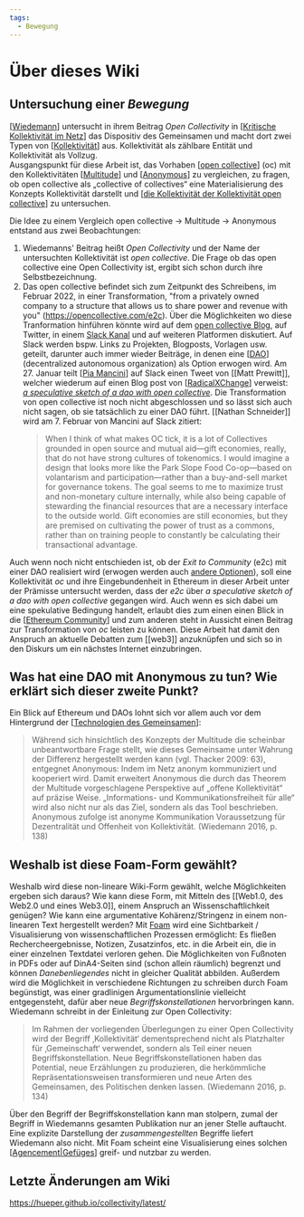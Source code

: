 ```yaml
---
tags: 
  - Bewegung
---
```


# Über dieses Wiki

## Untersuchung einer _Bewegung_
[[Wiedemann]] untersucht in ihrem Beitrag _Open Collectivity_ in [[Kritische Kollektivität im Netz]] das Dispositiv des Gemeinsamen und macht dort zwei Typen von [[Kollektivität]] aus. Kollektivität als zählbare Entität und Kollektivität als Vollzug.  
Ausgangspunkt für diese Arbeit ist, das Vorhaben [[open collective]] (oc) mit den Kollektivitäten [[Multitude]] und [[Anonymous]] zu vergleichen, zu fragen, ob open collective als „collective of collectives“ eine Materialisierung des Konzepts Kollektivität darstellt und [[die Kollektivität der Kollektivität open collective]] zu untersuchen.

Die Idee zu einem Vergleich open collective → Multitude → Anonymous entstand aus zwei Beobachtungen:
1. Wiedemanns' Beitrag heißt _Open Collectivity_ und der Name der untersuchten Kollektivität ist _open collective_. Die Frage ob das open collective eine Open Collectivity ist, ergibt sich schon durch ihre Selbstbezeichnung.
2. Das open collective befindet sich zum Zeitpunkt des Schreibens, im Februar 2022, in einer Transformation, "from a privately owned company to a structure that allows us to share power and revenue with you" (https://opencollective.com/e2c). Über die Möglichkeiten wo diese Tranformation hinführen könnte wird auf dem [open collective Blog](https://blog.opencollective.com/), auf Twitter, in einem [Slack Kanal](https://app.slack.com/client/T0HSL38JD/C02777CBKTP) und auf weiteren Platformen diskutiert. Auf Slack werden bspw. Links zu Projekten, Blogposts, Vorlagen usw. geteilt, darunter auch immer wieder Beiträge, in denen eine [[DAO]] (decentralized autonomous organization) als Option erwogen wird. Am 27. Januar teilt [[Pia Mancini]] auf Slack einen Tweet von [[Matt Prewitt]], welcher wiederum auf einen Blog post von [[RadicalXChange]] verweist: [_a speculative sketch of a dao with open collective_](https://www.radicalxchange.org/media/blog/a-speculative-sketch-of-a-dao-with-open-collective/). Die Transformation von open collective ist noch nicht abgeschlossen und so lässt sich auch nicht sagen, ob sie tatsächlich zu einer DAO führt. [[Nathan Schneider]] wird am 7. Februar von Mancini auf Slack zitiert:  
   > When I think of what makes OC tick, it is a lot of Collectives grounded in open source and mutual aid—gift economies, really, that do not have strong cultures of tokenomics. I would imagine a design that looks more like the Park Slope Food Co-op—based on volantarism and participation—rather than a buy-and-sell market for governance tokens. The goal seems to me to maximize trust and non-monetary culture internally, while also being capable of stewarding the financial resources that are a necessary interface to the outside world. Gift economies are still economies, but they are premised on cultivating the power of trust as a commons, rather than on training people to constantly be calculating their transactional advantage.

Auch wenn noch nicht entschieden ist, ob der _Exit to Community_ (e2c) mit einer DAO realisiert wird (erwogen werden auch [andere Optionen](https://blog.opencollective.com/exit-to-community-part-2/)), soll eine Kollektivität _oc_ und ihre Eingebundenheit in Ethereum in dieser Arbeit unter der Prämisse untersucht werden, dass der _e2c_ über _a speculative sketch of a dao with open collective_ gegangen wird. Auch wenn es sich dabei um eine spekulative Bedingung handelt, erlaubt dies zum einen einen Blick in die [[Ethereum Community]] und zum anderen steht in Aussicht einen Beitrag zur Transformation von _oc_ leisten zu können. Diese Arbeit hat damit den Anspruch an aktuelle Debatten zum [[web3]] anzuknüpfen und sich so in den Diskurs um ein nächstes Internet einzubringen.

## Was hat eine DAO mit Anonymous zu tun? Wie erklärt sich dieser zweite Punkt? 

Ein Blick auf Ethereum und DAOs lohnt sich vor allem auch vor dem Hintergrund der [[Technologien des Gemeinsamen]]:
> Während sich hinsichtlich des Konzepts der Multitude die scheinbar unbeantwortbare Frage stellt, wie dieses Gemeinsame unter Wahrung der Differenz hergestellt werden kann (vgl. Thacker 2009: 63), entgegnet Anonymous: Indem im Netz anonym kommuniziert und kooperiert wird. Damit erweitert Anonymous die durch das Theorem der Multitude vorgeschlagene Perspektive auf „offene Kollektivität“ auf präzise Weise. „Informations- und Kommunikationsfreiheit für alle“ wird also nicht nur als das Ziel, sondern als das Tool beschrieben. Anonymous zufolge ist anonyme Kommunikation Voraussetzung für Dezentralität und Offenheit von Kollektivität. (Wiedemann 2016, p. 138)

## Weshalb ist diese Foam-Form gewählt?
Weshalb wird diese non-lineare Wiki-Form gewählt, welche Möglichkeiten ergeben sich daraus? Wie kann diese Form, mit Mitteln des [[Web1.0, des Web2.0 und eines Web3.0]], einem Anspruch an Wissenschaftlichkeit genügen? Wie kann eine argumentative Kohärenz/Stringenz in einem non-linearen Text hergestellt werden?
Mit [Foam](https://foambubble.github.io/) wird eine Sichtbarkeit / Visualisierung von wissenschaftlichen Prozessen ermöglicht: Es fließen Rechercheergebnisse, Notizen, Zusatzinfos, etc. in die Arbeit ein, die in einer einzelnen Textdatei verloren gehen. Die Möglichkeiten von Fußnoten in PDFs oder auf DinA4-Seiten sind (schon allein räumlich) begrenzt und können _Danebenliegendes_ nicht in gleicher Qualität abbilden. Außerdem wird die Möglichkeit in verschiedene Richtungen zu schreiben durch Foam begünstigt, was einer gradlinigen Argumentationslinie vielleicht entgegensteht, dafür aber neue _Begriffskonstellationen_ hervorbringen kann. Wiedemann schreibt in der Einleitung zur Open Collectivity:
> Im Rahmen der vorliegenden Überlegungen zu einer Open Collectivity wird der Begriff ‚Kollektivität‘ dementsprechend nicht als Platzhalter für ‚Gemeinschaft‘ verwendet, sondern als Teil einer neuen Begriffskonstellation. Neue Begriffskonstellationen haben das Potential, neue Erzählungen zu produzieren, die herkömmliche Repräsentationsweisen transformieren und neue Arten des Gemeinsamen, des Politischen denken lassen. (Wiedemann 2016, p. 134)

Über den Begriff der Begriffskonstellation kann man stolpern, zumal der Begriff in Wiedemanns gesamten Publikation nur an jener Stelle auftaucht. Eine explizite Darstellung der _zusammengestellten_ Begriffe liefert Wiedemann also nicht. Mit Foam scheint eine Visualisierung eines solchen [[Agencement|Gefüges]] greif- und nutzbar zu werden.

## Letzte Änderungen am Wiki
https://hueper.github.io/collectivity/latest/

[//begin]: # "Autogenerated link references for markdown compatibility"
[Wiedemann]: docs/Wiedemann.md "Carolin Wiedemann"
[Kritische Kollektivität im Netz]: <Kritische Kollektivität im Netz.md> "Kritische Kollektivität im Netz"
[Kollektivität]: docs/Kollektivität.md "(Ambiguitäten der) Kollektivität"
[open collective]: <docs/Open Collective.md> "Open Collective"
[Multitude]: docs/Multitude.md "Multitude"
[Anonymous]: docs/Anonymous.md "Anonymous"
[die Kollektivität der Kollektivität open collective]: <docs/die Kollektivität der Kollektivität open collective.md> "die Kollektivität der Kollektivität open collective"
[DAO]: DAO.md "DAO"
[Pia Mancini]: <docs/Pia Mancini.md> "Pia Mancini"
[RadicalXChange]: docs/RadicalxChange.md "RadicalxChange"
[Ethereum Community]: <docs/Ethereum community.md> "Ethereum community"
[Technologien des Gemeinsamen]: <docs/Technologien des Gemeinsamen.md> "Technologien des Gemeinsamen"
[Agencement|Gefüges]: docs/Agencement.md "Agencement (Assemblage, Verkettung, Gefüge)"
[//end]: # "Autogenerated link references"